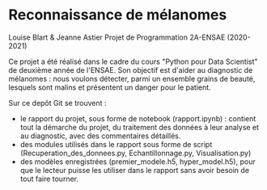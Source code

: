# Reconnaissance de mélanomes
Louise Blart & Jeanne Astier
Projet de Programmation 2A-ENSAE (2020-2021)

Ce projet a été réalisé dans le cadre du cours "Python pour Data Scientist" de deuxième année de l'ENSAE. Son objectif est d'aider au diagnostic de mélanomes : nous voulons détecter, parmi un ensemble grains de beauté, lesquels sont malins et présentent un danger pour le patient. 

Sur ce depôt Git se trouvent : 
- le rapport du projet, sous forme de notebook (rapport.ipynb) : contient tout la démarche du projet, du traitement des données à leur analyse et au diagnostic, avec des commentaires détaillés. 
- des modules utilisés dans le rapport sous forme de script (Recuperation_des_donnees.py, Echantillonnage.py, Visualisation.py)
- des modèles enregistrées (premier_modele.h5, hyper_model.h5), pour que le lecteur puisse les utiliser dans le rapport sans avoir besoin de tout faire tourner.
